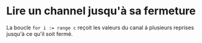 # Lire un channel jusqu'à sa fermeture

La boucle `for i := range c` reçoit les valeurs du canal à plusieurs reprises jusqu'à ce qu'il soit fermé.
